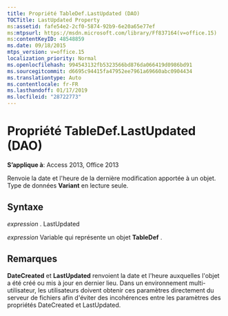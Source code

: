 ```yaml
---
title: Propriété TableDef.LastUpdated (DAO)
TOCTitle: LastUpdated Property
ms:assetid: fafe54e2-2cf0-5874-92b9-6e20a65e77ef
ms:mtpsurl: https://msdn.microsoft.com/library/Ff837164(v=office.15)
ms:contentKeyID: 48548859
ms.date: 09/18/2015
mtps_version: v=office.15
localization_priority: Normal
ms.openlocfilehash: 994543132fb5323566bd876da066419d0986bd91
ms.sourcegitcommit: d6695c94415fa47952ee7961a69660abc0904434
ms.translationtype: Auto
ms.contentlocale: fr-FR
ms.lasthandoff: 01/17/2019
ms.locfileid: "28722773"
---
```

# <a name="tabledeflastupdated-property-dao"></a>Propriété TableDef.LastUpdated (DAO)


**S’applique à**: Access 2013, Office 2013

Renvoie la date et l'heure de la dernière modification apportée à un objet. Type de données **Variant** en lecture seule.

## <a name="syntax"></a>Syntaxe

*expression* . LastUpdated

*expression* Variable qui représente un objet **TableDef** .

## <a name="remarks"></a>Remarques

**DateCreated** et **LastUpdated** renvoient la date et l'heure auxquelles l'objet a été créé ou mis à jour en dernier lieu. Dans un environnement multi-utilisateur, les utilisateurs doivent obtenir ces paramètres directement du serveur de fichiers afin d'éviter des incohérences entre les paramètres des propriétés DateCreated et LastUpdated.

